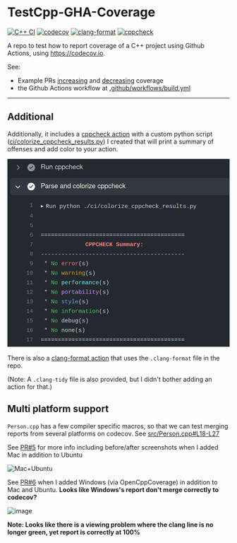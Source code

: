 # TestCpp-GHA-Coverage

[![C++ CI](https://github.com/jmarrec/TestCpp-GHA-Coverage/actions/workflows/build.yml/badge.svg)](https://github.com/jmarrec/TestCpp-GHA-Coverage/actions/workflows/build.yml)
[![codecov](https://codecov.io/gh/jmarrec/TestCpp-GHA-Coverage/branch/main/graph/badge.svg?token=CZCY313ERT)](https://codecov.io/gh/jmarrec/TestCpp-GHA-Coverage)
[![clang-format](https://github.com/jmarrec/TestCpp-GHA-Coverage/actions/workflows/clang-format-check.yml/badge.svg)](https://github.com/jmarrec/TestCpp-GHA-Coverage/actions/workflows/clang-format-check.yml)
[![cppcheck](https://github.com/jmarrec/TestCpp-GHA-Coverage/actions/workflows/cppcheck.yml/badge.svg)](https://github.com/jmarrec/TestCpp-GHA-Coverage/actions/workflows/cppcheck.yml)

A repo to test how to report coverage of a C++ project using Github Actions, using https://codecov.io.

See:
* Example PRs [increasing](https://github.com/jmarrec/TestCpp-GHA-Coverage/pull/1) and [decreasing](https://github.com/jmarrec/TestCpp-GHA-Coverage/pull/2) coverage
* the Github Actions workflow at [.github/workflows/build.yml](.github/workflows/build.yml)

----

## Additional

Additionally, it includes a [cppcheck action](.github/workflows/cppcheck.yml) with a custom python script ([ci/colorize_cppcheck_results.py](./ci/colorize_cppcheck_results.py)) I created that will print a summary of offenses and add color to your action.

![cppcheck](./docs/cppcheck.png)

There is also a [clang-format action](.github/workflows/clang-format-check.yml) that uses the `.clang-format` file in the repo.

(Note: A `.clang-tidy` file is also provided, but I didn't bother adding an action for that.)

## Multi platform support

`Person.cpp` has a few compiler specific macros, so that we can test merging reports from several platforms on codecov. See [src/Person.cpp#L18-L27](https://github.com/jmarrec/TestCpp-GHA-Coverage/blob/408d98bb68b05222006d052dd6367090827ed8fc/src/Person.cpp#L18-L27)


See [PR#5](https://github.com/jmarrec/TestCpp-GHA-Coverage/pull/5) for more info including before/after screenshots when I added Mac in addition to Ubuntu

![Mac+Ubuntu](https://user-images.githubusercontent.com/5479063/131817697-44e8ac87-577e-4531-9bf5-fd05a07bba28.png)


See [PR#6](https://github.com/jmarrec/TestCpp-GHA-Coverage/pull/6) when I added Windows (via OpenCppCoverage) in addition to Mac and Ubuntu. **Looks like Windows's report don't merge correctly to codecov?**

![image](https://user-images.githubusercontent.com/5479063/131827053-6bff2bdf-ed92-4ddc-aa5a-efcaed3c3220.png)

**Note: Looks like there is a viewing problem where the clang line is no longer green, yet report is correctly at 100%**
